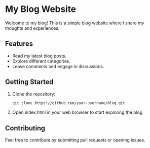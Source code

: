 # My Blog Website
 
 Welcome to my blog! This is a simple blog website where I share my thoughts and experiences.

## Features
- Read my latest blog posts.
- Explore different categories.
- Leave comments and engage in discussions.

## Getting Started
1. Clone the repository:
    ```bash
    git clone https://github.com/your-username/blog.git
    ```
2. Open index.html in your web browser to start exploring the blog.

## Contributing
Feel free to contribute by submitting pull requests or opening issues.
